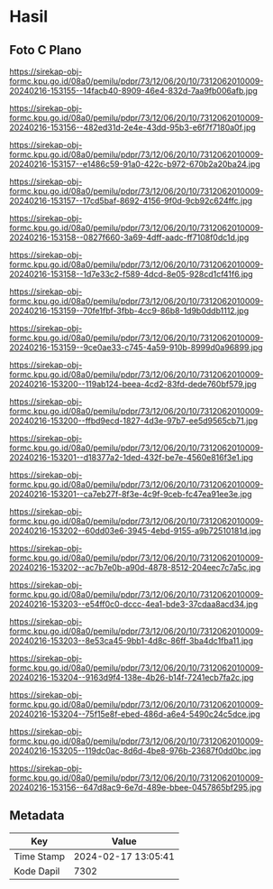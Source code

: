 # Hasil

## Foto C Plano

https://sirekap-obj-formc.kpu.go.id/08a0/pemilu/pdpr/73/12/06/20/10/7312062010009-20240216-153155--14facb40-8909-46e4-832d-7aa9fb006afb.jpg

https://sirekap-obj-formc.kpu.go.id/08a0/pemilu/pdpr/73/12/06/20/10/7312062010009-20240216-153156--482ed31d-2e4e-43dd-95b3-e6f7f7180a0f.jpg

https://sirekap-obj-formc.kpu.go.id/08a0/pemilu/pdpr/73/12/06/20/10/7312062010009-20240216-153157--e1486c59-91a0-422c-b972-670b2a20ba24.jpg

https://sirekap-obj-formc.kpu.go.id/08a0/pemilu/pdpr/73/12/06/20/10/7312062010009-20240216-153157--17cd5baf-8692-4156-9f0d-9cb92c624ffc.jpg

https://sirekap-obj-formc.kpu.go.id/08a0/pemilu/pdpr/73/12/06/20/10/7312062010009-20240216-153158--0827f660-3a69-4dff-aadc-ff7108f0dc1d.jpg

https://sirekap-obj-formc.kpu.go.id/08a0/pemilu/pdpr/73/12/06/20/10/7312062010009-20240216-153158--1d7e33c2-f589-4dcd-8e05-928cd1cf41f6.jpg

https://sirekap-obj-formc.kpu.go.id/08a0/pemilu/pdpr/73/12/06/20/10/7312062010009-20240216-153159--70fe1fbf-3fbb-4cc9-86b8-1d9b0ddb1112.jpg

https://sirekap-obj-formc.kpu.go.id/08a0/pemilu/pdpr/73/12/06/20/10/7312062010009-20240216-153159--9ce0ae33-c745-4a59-910b-8999d0a96899.jpg

https://sirekap-obj-formc.kpu.go.id/08a0/pemilu/pdpr/73/12/06/20/10/7312062010009-20240216-153200--119ab124-beea-4cd2-83fd-dede760bf579.jpg

https://sirekap-obj-formc.kpu.go.id/08a0/pemilu/pdpr/73/12/06/20/10/7312062010009-20240216-153200--ffbd9ecd-1827-4d3e-97b7-ee5d9565cb71.jpg

https://sirekap-obj-formc.kpu.go.id/08a0/pemilu/pdpr/73/12/06/20/10/7312062010009-20240216-153201--d18377a2-1ded-432f-be7e-4560e816f3e1.jpg

https://sirekap-obj-formc.kpu.go.id/08a0/pemilu/pdpr/73/12/06/20/10/7312062010009-20240216-153201--ca7eb27f-8f3e-4c9f-9ceb-fc47ea91ee3e.jpg

https://sirekap-obj-formc.kpu.go.id/08a0/pemilu/pdpr/73/12/06/20/10/7312062010009-20240216-153202--60dd03e6-3945-4ebd-9155-a9b72510181d.jpg

https://sirekap-obj-formc.kpu.go.id/08a0/pemilu/pdpr/73/12/06/20/10/7312062010009-20240216-153202--ac7b7e0b-a90d-4878-8512-204eec7c7a5c.jpg

https://sirekap-obj-formc.kpu.go.id/08a0/pemilu/pdpr/73/12/06/20/10/7312062010009-20240216-153203--e54ff0c0-dccc-4ea1-bde3-37cdaa8acd34.jpg

https://sirekap-obj-formc.kpu.go.id/08a0/pemilu/pdpr/73/12/06/20/10/7312062010009-20240216-153203--8e53ca45-9bb1-4d8c-86ff-3ba4dc1fba11.jpg

https://sirekap-obj-formc.kpu.go.id/08a0/pemilu/pdpr/73/12/06/20/10/7312062010009-20240216-153204--9163d9f4-138e-4b26-b14f-7241ecb7fa2c.jpg

https://sirekap-obj-formc.kpu.go.id/08a0/pemilu/pdpr/73/12/06/20/10/7312062010009-20240216-153204--75f15e8f-ebed-486d-a6e4-5490c24c5dce.jpg

https://sirekap-obj-formc.kpu.go.id/08a0/pemilu/pdpr/73/12/06/20/10/7312062010009-20240216-153205--119dc0ac-8d6d-4be8-976b-23687f0dd0bc.jpg

https://sirekap-obj-formc.kpu.go.id/08a0/pemilu/pdpr/73/12/06/20/10/7312062010009-20240216-153156--647d8ac9-6e7d-489e-bbee-0457865bf295.jpg


## Metadata

| Key        | Value               |
| ---------- | ------------------- |
| Time Stamp | 2024-02-17 13:05:41 |
| Kode Dapil | 7302                |



